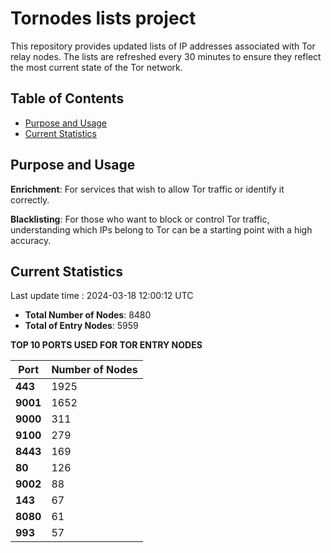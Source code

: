 # Tornodes lists project

This repository provides updated lists of IP addresses associated with Tor relay nodes. The lists are refreshed every 30 minutes to ensure they reflect the most current state of the Tor network.

## Table of Contents

- [Purpose and Usage](#purpose-and-usage)
- [Current Statistics](#current-statistics)


## Purpose and Usage

**Enrichment**: For services that wish to allow Tor traffic or identify it correctly.

**Blacklisting**: For those who want to block or control Tor traffic, understanding which IPs belong to Tor can be a starting point with a high accuracy.

## Current Statistics

Last update time : 2024-03-18 12:00:12 UTC

- **Total Number of Nodes**: 8480
- **Total of Entry Nodes**: 5959

**TOP 10 PORTS USED FOR TOR ENTRY NODES**

| **Port** | **Number of Nodes** |
|------|-----------------|
| **443**   | 1925  |
| **9001**   | 1652  |
| **9000**   | 311  |
| **9100**   | 279  |
| **8443**   | 169  |
| **80**   | 126  |
| **9002**   | 88  |
| **143**   | 67  |
| **8080**   | 61  |
| **993**   | 57  |

